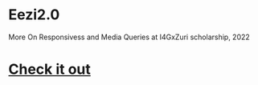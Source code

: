 # Eezi2.0
More On Responsivess and Media Queries at I4GxZuri scholarship, 2022
<h1><a href="https://oluseyi18.github.io/Eezi2.0/">Check it out</a></h1>
